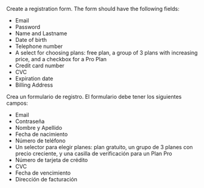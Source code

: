 
Create a registration form. The form should have the following fields:
* Email
* Password
* Name and Lastname
* Date of birth
* Telephone number
* A select for choosing plans: free plan, a group of 3 plans with increasing price, and a checkbox for a Pro Plan
* Credit card number
* CVC
* Expiration date
* Billing Address

Crea un formulario de registro. El formulario debe tener los siguientes campos:
* Email
* Contraseña
* Nombre y Apellido
* Fecha de nacimiento
* Número de teléfono
* Un selector para elegir planes: plan gratuito, un grupo de 3 planes con precio creciente, y una casilla de verificación para un Plan Pro
* Número de tarjeta de crédito
* CVC
* Fecha de vencimiento
* Dirección de facturación